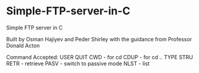 # Simple-FTP-server-in-C
Simple FTP server in C

Built by Osman Hajiyev and Peder Shirley with the guidance from Professor Donald Acton

Command Accepted:
USER
QUIT
CWD - for cd
CDUP - for cd ..
TYPE
STRU
RETR - retrieve
PASV - switch to passive mode
NLST - list
